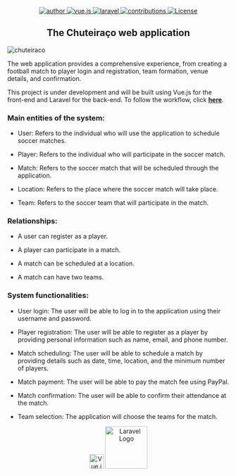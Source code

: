 <p align="center">
  <a href="https://www.linkedin.com/in/brunoopetri"><img src="https://img.shields.io/badge/authors-brunoopetri--marcust%C3%B9lio-red" alt="author"> 
  <a href="https://vuejs.org/"><img src="https://img.shields.io/badge/vue.js-3!-blue" alt="vue.js">
  <a href="https://laravel.com/"><img src="https://img.shields.io/badge/laravel-10.X-blue" alt="laravel">
  <a href="https://github.com/brunoopetri"><img src="https://img.shields.io/badge/contributions-welcome-brightgreen.svg?style=flat" alt="contributions">
  <a href="https://opensource.org/license/mit/"><img src="https://img.shields.io/packagist/l/laravel/framework" alt="License"></a>
</p>


<h2 align="center">The Chuteiraço web application</h2>


 ![chuteiraco](https://github.com/brunoopetri/chuteiraco/assets/98756562/4eaa05f5-1efc-49c0-bee6-e6d57c9c4fec)


   The web application provides a comprehensive experience, from creating a football match to player login and registration, team formation, venue details, and confirmation.


   This project is under development and will be built using Vue.js for the front-end and Laravel for the back-end.
   To follow the workflow, click **[here](https://github.com/brunoopetri/chuteiraco/projects?query=is%3Aopen)**.


### Main entities of the system:

* User: Refers to the individual who will use the application to schedule soccer matches.

* Player: Refers to the individual who will participate in the soccer match.

* Match: Refers to the soccer match that will be scheduled through the application.

* Location: Refers to the place where the soccer match will take place.

* Team: Refers to the soccer team that will participate in the match.

### Relationships:

* A user can register as a player.

* A player can participate in a match.

* A match can be scheduled at a location.

* A match can have two teams.

### System functionalities:

* User login: The user will be able to log in to the application using their username and password.

* Player registration: The user will be able to register as a player by providing personal information such as name, email, and phone number.

* Match scheduling: The user will be able to schedule a match by providing details such as date, time, location, and the minimum number of players.

* Match payment: The user will be able to pay the match fee using PayPal.

* Match confirmation: The user will be able to confirm their attendance at the match.

* Team selection: The application will choose the teams for the match.




<p align="center">
<a href="https://vuejs.org/" target="_blank"><img src="https://github.com/brunoopetri/chuteiraco/assets/98756562/b9fb0ca9-4bf6-42cb-8c61-4d5b129fd84b" width="33" alt="Vue.js Logo"></a>
<a href="https://laravel.com" target="_blank"><img src="https://raw.githubusercontent.com/laravel/art/master/logo-lockup/5%20SVG/2%20CMYK/1%20Full%20Color/laravel-logolockup-cmyk-red.svg" width="96" alt="Laravel Logo"></a>
</p>
